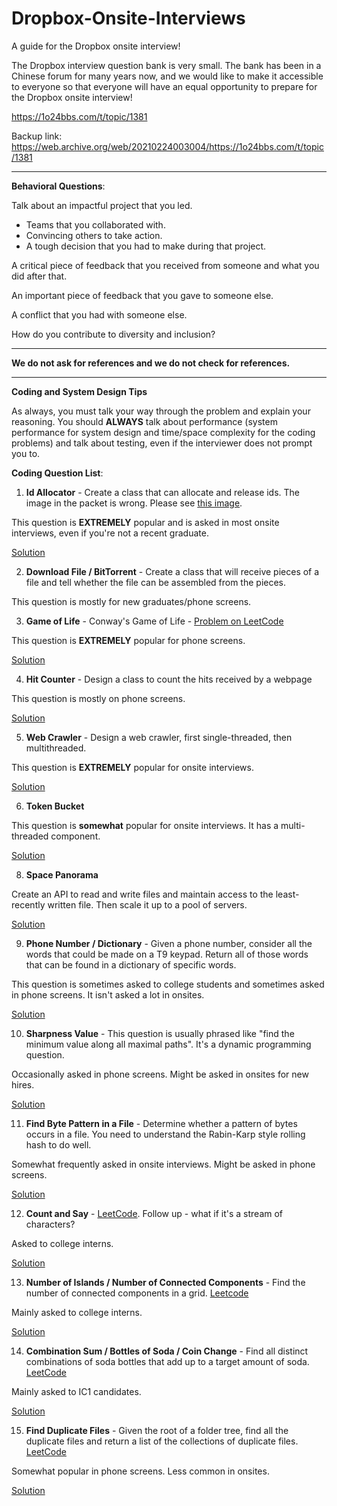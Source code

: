 # Dropbox-Onsite-Interviews
A guide for the Dropbox onsite interview!

The Dropbox interview question bank is very small. The bank has been in a Chinese forum for many years now, and we would like to make it accessible to everyone so that everyone will have an equal opportunity to prepare for the Dropbox onsite interview!

https://1o24bbs.com/t/topic/1381

Backup link: https://web.archive.org/web/20210224003004/https://1o24bbs.com/t/topic/1381


---

**Behavioral Questions**:

Talk about an impactful project that you led.
* Teams that you collaborated with.
* Convincing others to take action.
* A tough decision that you had to make during that project.

A critical piece of feedback that you received from someone and what you did after that.

An important piece of feedback that you gave to someone else.

A conflict that you had with someone else.

How do you contribute to diversity and inclusion?

---

**We do not ask for references and we do not check for references.**

---

**Coding and System Design Tips**

As always, you must talk your way through the problem and explain your reasoning. You should **ALWAYS** talk about performance (system performance for system design and time/space complexity for the coding problems) and talk about testing, even if the interviewer does not prompt you to. 

**Coding Question List**: 

1. **Id Allocator** - Create a class that can allocate and release ids. The image in the packet is wrong. Please see [this image](https://github.com/insideofdrop/Dropbox-Interview-Prep/blob/main/Binary%20Heap.png).

This question is **EXTREMELY** popular and is asked in most onsite interviews, even if you're not a recent graduate.

[Solution](https://github.com/insideofdrop/Dropbox-Interview-Prep/blob/main/code/allocate_id.py)

2. **Download File / BitTorrent** - Create a class that will receive pieces of a file and tell whether the file can be assembled from the pieces. 

This question is mostly for new graduates/phone screens. 

3. **Game of Life** - Conway's Game of Life - [Problem on LeetCode](https://leetcode.com/problems/game-of-life/)

This question is **EXTREMELY** popular for phone screens. 

[Solution](https://github.com/insideofdrop/Dropbox-Interview-Prep/blob/main/code/game_of_life.py)

4. **Hit Counter** - Design a class to count the hits received by a webpage

This question is mostly on phone screens. 

[Solution](https://github.com/insideofdrop/Dropbox-Interview-Prep/blob/main/code/hit_counter.py)

5. **Web Crawler** - Design a web crawler, first single-threaded, then multithreaded.

This question is **EXTREMELY** popular for onsite interviews.

[Solution](https://github.com/insideofdrop/Dropbox-Interview-Prep/blob/main/code/webcrawler.py)

6. **Token Bucket**

This question is **somewhat** popular for onsite interviews. It has a multi-threaded component.

[Solution](https://github.com/insideofdrop/Dropbox-Interview-Prep/blob/main/code/TokenBucket.java)


8. **Space Panorama**

Create an API to read and write files and maintain access to the least-recently written file. Then scale it up to a pool of servers.

[Solution](https://github.com/insideofdrop/Dropbox-Interview-Prep/blob/main/code/space_panorama.py)

9. **Phone Number / Dictionary** - Given a phone number, consider all the words that could be made on a T9 keypad. Return all of those words that can be found in a dictionary of specific words.

This question is sometimes asked to college students and sometimes asked in phone screens. It isn't asked a lot in onsites. 

[Solution](https://github.com/insideofdrop/Dropbox-Interview-Prep/blob/main/code/PhoneNumber.java)

10. **Sharpness Value** - This question is usually phrased like "find the minimum value along all maximal paths". It's a dynamic programming question.

Occasionally asked in phone screens. Might be asked in onsites for new hires.

[Solution](https://github.com/insideofdrop/Dropbox-Interview-Prep/blob/main/code/sharpness_value.py)

11. **Find Byte Pattern in a File** - Determine whether a pattern of bytes occurs in a file. You need to understand the Rabin-Karp style rolling hash to do well.

Somewhat frequently asked in onsite interviews. Might be asked in phone screens. 

[Solution](https://github.com/insideofdrop/Dropbox-Interview-Prep/blob/main/code/FindByteInFile.java)

12. **Count and Say** - [LeetCode](https://leetcode.com/problems/count-and-say/). Follow up - what if it's a stream of characters?

Asked to college interns.

[Solution](https://github.com/insideofdrop/Dropbox-Interview-Prep/blob/main/code/CoundAndSay.java)

13. **Number of Islands / Number of Connected Components** - Find the number of connected components in a grid. [Leetcode](https://leetcode.com/problems/number-of-islands/)

Mainly asked to college interns.

[Solution](https://github.com/insideofdrop/Dropbox-Interview-Prep/blob/main/code/number_of_islands.py)

14. **Combination Sum / Bottles of Soda / Coin Change** - Find all distinct combinations of soda bottles that add up to a target amount of soda. [LeetCode](https://leetcode.com/problems/combination-sum/)

Mainly asked to IC1 candidates.

[Solution](https://github.com/insideofdrop/Dropbox-Interview-Prep/blob/main/code/combination_sum.py)

15. **Find Duplicate Files** - Given the root of a folder tree, find all the duplicate files and return a list of the collections of duplicate files. [LeetCode](https://leetcode.com/problems/find-duplicate-file-in-system/)

Somewhat popular in phone screens. Less common in onsites.

[Solution](https://github.com/insideofdrop/Dropbox-Interview-Prep/blob/main/code/duplicate_files.py)
